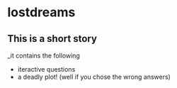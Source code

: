 # lostdreams

## This is a short story
_it contains the following

- iteractive questions
- a deadly plot! (well if you chose the wrong answers)
